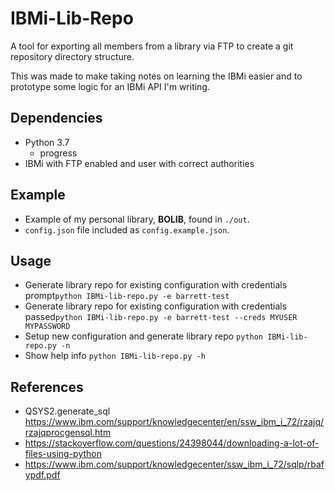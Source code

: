 # IBMi-Lib-Repo


A tool for exporting all members from a library via FTP to create a git repository directory structure.


This was made to make taking notes on learning the IBMi easier and to prototype some logic for an IBMi API I'm writing.


## Dependencies
* Python 3.7
  * progress
* IBMi with FTP enabled and user with correct authorities


## Example
* Example of my personal library, **BOLIB**, found in ```./out```.
* ```config.json``` file included as ```config.example.json```.


## Usage
* Generate library repo for existing configuration with credentials prompt```python IBMi-lib-repo.py -e barrett-test```
* Generate library repo for existing configuration with credentials passed```python IBMi-lib-repo.py -e barrett-test --creds MYUSER MYPASSWORD```
* Setup new configuration and generate library repo ```python IBMi-lib-repo.py -n```
* Show help info ```python IBMi-lib-repo.py -h```


## References
* QSYS2.generate_sql https://www.ibm.com/support/knowledgecenter/en/ssw_ibm_i_72/rzajq/rzajqprocgensql.htm
* https://stackoverflow.com/questions/24398044/downloading-a-lot-of-files-using-python
* https://www.ibm.com/support/knowledgecenter/ssw_ibm_i_72/sqlp/rbafypdf.pdf